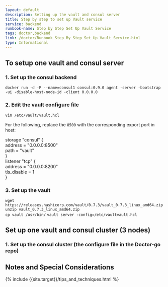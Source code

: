 ```yaml
---
layout: default
description: Setting up the vault and consul server
title: Step by step to set up Vault service
service: backend
runbook-name: Step by Step Set Up Vault Service
tags: doctor,backend
link: /doctor/Runbook_Step_By_Step_Set_Up_Vault_Service.html
type: Informational
---
```


## To setup one vault and consul server

### 1. Set up the consul backend

`docker run -d -P --name=consul1 consul:0.9.0 agent -server -bootstrap -ui -disable-host-node-id -client 0.0.0.0`  

### 2. Edit the vault configure file  
`vim /etc/vault/vault.hcl`  

For the following, replace the `8500` with the corresponding export port in host:

storage "consul" {  
  address = "0.0.0.0:8500"  
  path    = "vault"  
}  
listener "tcp" {  
  address     = "0.0.0.0:8200"  
  tls_disable = 1  
}  

### 3. Set up the vault  
`wget https://releases.hashicorp.com/vault/0.7.3/vault_0.7.3_linux_amd64.zip`  
`unzip vault_0.7.3_linux_amd64.zip`  
`cp vault /usr/bin/`
`vault server -config=/etc/vaultvault.hcl`  

## Set up one vault and consul cluster (3 nodes)
### 1. Set up the consul cluster (the configure file in the Doctor-go repo)

## Notes and Special Considerations
   {% include {{site.target}}/tips_and_techniques.html %}

